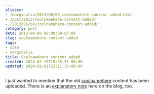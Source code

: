 ```yaml
---
aliases:
- /marginalia/2013/06/08_coolnamehere-content-added.html
- /post/2013/coolnamehere-content-added/
- /2013/06/08/coolnamehere-content-added/
category: post
date: 2013-06-08 00:00:00-07:00
slug: coolnamehere-content-added
tags:
- site
- marginalia
title: Coolnamehere content added
created: 2024-01-15T15:25:51-08:00
updated: 2024-02-01T22:11:35-08:00
---
```


I just wanted to mention that the old [coolnamehere](../../../card/coolnamehere.md) content has
been uploaded. There is an [explanatory note](coolnamehere-random-geekery.md) here on the blog, too.

